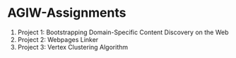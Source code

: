 # AGIW-Assignments

1. Project 1: Bootstrapping Domain-Specific Content Discovery on the Web
2. Project 2: Webpages Linker
3. Project 3: Vertex Clustering Algorithm
